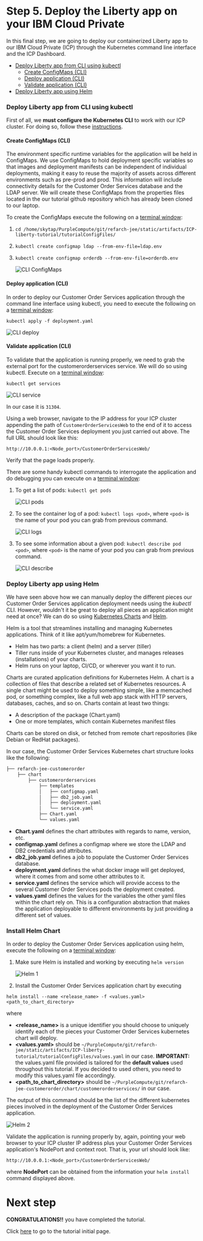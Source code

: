# Step 5. Deploy the Liberty app on your IBM Cloud Private

In this final step, we are going to deploy our containerized Liberty app to our IBM Cloud Private (ICP) through the Kubernetes command line interface and the ICP Dashboard.

* [Deploy Liberty app from CLI using kubectl](#deploy-liberty-app-from-cli-using-kubectl)
    * [Create ConfigMaps (CLI)](#create-configmaps-cli)
    * [Deploy application (CLI)](#deploy-application-cli)
    * [Validate application (CLI)](#validate-application-cli)
* [Deploy Liberty app using Helm](#deploy-liberty-app-using-helm)

### Deploy Liberty app from CLI using kubectl

First of all, we **must configure the Kubernetes CLI** to work with our ICP cluster. For doing so, follow these [instructions](troubleshooting.md#configure-the-kubernetes-cli).

####  Create ConfigMaps (CLI)

The environment specific runtime variables for the application will be held in ConfigMaps. We use ConfigMaps to hold deployment specific variables so that images and deployment manifests can be independent of individual deployments, making it easy to reuse the majority of assets across different environments such as pre-prod and prod. This information will include connectivity details for the Customer Order Services database and the LDAP server. We will create these ConfigMaps from the properties files located in the our tutorial github repository which has already been cloned to our laptop.

To create the ConfigMaps execute the following on a [terminal window](troubleshooting.md#open-the-terminal):

1. `cd /home/skytap/PurpleCompute/git/refarch-jee/static/artifacts/ICP-liberty-tutorial/tutorialConfigFiles/`
2. `kubectl create configmap ldap --from-env-file=ldap.env`
3. `kubectl create configmap orderdb --from-env-file=orderdb.env`

   ![CLI ConfigMaps](/static/imgs/ICp/configmaps.png)

#### Deploy application (CLI)

In order to deploy our Customer Order Services application through the command line interface using kubectl, you need to execute the following on a [terminal window](troubleshooting.md#open-the-terminal):

`kubectl apply -f deployment.yaml`

![CLI deploy](/static/imgs/ICp/deployCLI.png)

#### Validate application (CLI)

To validate that the application is running properly, we need to grab the external port for the customerorderservices service. We will do so using kubectl. Execute on a [terminal window](troubleshooting.md#open-the-terminal):

```
kubectl get services
```

![CLI service](/static/imgs/ICp/serviceCLI.png)

In our case it is `31304`.

Using a web browser, navigate to the IP address for your ICP cluster appending the path of `CustomerOrderServicesWeb` to the end of it to access the Customer Order Services deployment you just carried out above. The full URL should look like this:

```
http://10.0.0.1:<Node_port>/CustomerOrderServicesWeb/
```

Verify that the page loads properly.

There are some handy kubectl commands to interrogate the application and do debugging you can execute on a [terminal window](troubleshooting.md#open-the-terminal):

1. To get a list of pods: `kubectl get pods`

   ![CLI pods](/static/imgs/ICp/podsCLI.png)

2. To see the container log of a pod: `kubectl logs <pod>`, where `<pod>` is the name of your pod you can grab from previous command.

   ![CLI logs](/static/imgs/ICp/logsCLI.png)

3. To see some information about a given pod: `kubectl describe pod <pod>`, where `<pod>` is the name of your pod you can grab from previous command.

   ![CLI describe](/static/imgs/ICp/describeCLI.png)

### Deploy Liberty app using Helm

We have seen above how we can manually deploy the different pieces our Customer Order Services application deployment needs using the *kubectl* CLI. However, wouldn't it be great to deploy all pieces an application might need at once? We can do so using [Kubernetes Charts](https://github.com/kubernetes/charts) and [Helm](https://github.com/kubernetes/helm).

Helm is a tool that streamlines installing and managing Kubernetes applications. Think of it like apt/yum/homebrew for Kubernetes.

  * Helm has two parts: a client (helm) and a server (tiller)
  * Tiller runs inside of your Kubernetes cluster, and manages releases (installations) of your charts.
  * Helm runs on your laptop, CI/CD, or wherever you want it to run.

Charts are curated application definitions for Kubernetes Helm. A chart is a collection of files that describe a related set of Kubernetes resources. A single chart might be used to deploy something simple, like a memcached pod, or something complex, like a full web app stack with HTTP servers, databases, caches, and so on. Charts contain at least two things:

  * A description of the package (Chart.yaml)
  * One or more templates, which contain Kubernetes manifest files

Charts can be stored on disk, or fetched from remote chart repositories (like Debian or RedHat packages).

In our case, the Customer Order Services Kubernetes chart structure looks like the following:

```bash
├── refarch-jee-customerorder
    ├── chart
        ├── customerorderservices
            ├── templates
            │   ├── configmap.yaml
            │   ├── db2_job.yaml
            │   ├── deployment.yaml
            │   └── service.yaml
            ├── Chart.yaml
            └── values.yaml
```

* **Chart.yaml** defines the chart attributes with regards to name, version, etc.
* **configmap.yaml** defines a configmap where we store the LDAP and DB2 credentials and attributes.
* **db2_job.yaml** defines a job to populate the Customer Order Services database.
* **deployment.yaml** defines the what docker image will get deployed, where it comes from and some other attributes to it.
* **service.yaml** defines the service which will provide access to the several Customer Order Services pods the deployment created.
* **values.yaml** defines the values for the variables the other yaml files within the chart rely on. This is a configuration abstraction that makes the application deployable to different environments by just providing a different set of values.

### Install Helm Chart

In order to deploy the Customer Order Services application using helm, execute the following on a [terminal window](troubleshooting.md#open-the-terminal):

1. Make sure Helm is installed and working by executing `helm version`

   ![Helm 1](/static/imgs/ICp/helm1.png)

2. Install the Customer Order Services application chart by executing

```
helm install --name <release_name> -f <values.yaml> <path_to_chart_directory>
```

where

* **<release_name>** is a unique identifier you should choose to uniquely identify each of the pieces your Customer Order Services kubernetes chart will deploy.
* **<values.yaml>** should be `~/PurpleCompute/git/refarch-jee/static/artifacts/ICP-liberty-tutorial/tutorialConfigFiles/values.yaml` in our case. **IMPORTANT:** the values.yaml file provided is tailored for the **default values** used throughout this tutorial. If you decided to used others, you need to modify this values.yaml file accordingly.
* **<path_to_chart_directory>** should be `~/PurpleCompute/git/refarch-jee-customerorder/chart/customerorderservices/` in our case.

The output of this command should be the list of the different kubernetes pieces involved in the deployment of the Customer Order Services application.

   ![Helm 2](/static/imgs/ICp/helm2.png)

Validate the application is running properly by, again, pointing your web browser to your ICP cluster IP address plus your Customer Order Services application's NodePort and context root. That is, your url should look like:

```
http://10.0.0.1:<Node_port>/CustomerOrderServicesWeb/
```

where **NodePort** can be obtained from the information your `helm install` command displayed above.

# Next step

**CONGRATULATIONS!!** you have completed the tutorial.

Click [here](tutorial.md) to go to the tutorial initial page.
